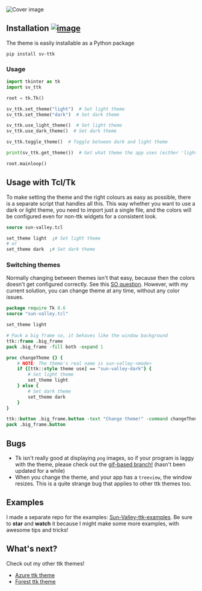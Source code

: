 <picture>
  <source media="(prefers-color-scheme: dark)" srcset="https://raw.githubusercontent.com/rdbende/Sun-Valley-ttk-theme/master/assets/dark.png">
  <img alt="Cover image" src="https://raw.githubusercontent.com/rdbende/Sun-Valley-ttk-theme/master/assets/light.png">
</picture>

## Installation [![image](https://static.pepy.tech/badge/sv-ttk)](https://pypi.org/project/sv-ttk)
The theme is easily installable as a Python package

```
pip install sv-ttk
```


### Usage

```python
import tkinter as tk
import sv_ttk

root = tk.Tk()

sv_ttk.set_theme("light")  # Set light theme
sv_ttk.set_theme("dark")  # Set dark theme

sv_ttk.use_light_theme()  # Set light theme
sv_ttk.use_dark_theme()  # Set dark theme

sv_ttk.toggle_theme()  # Toggle between dark and light theme

print(sv_ttk.get_theme())  # Get what theme the app uses (either 'light' or 'dark')

root.mainloop()
```

## Usage with Tcl/Tk
To make setting the theme and the right colours as easy as possible, there is a separate script that handles all this.
This way whether you want to use a dark or light theme, you need to import just a single file, and the colors will be
configured even for non-ttk widgets for a consistent look.

```tcl
source sun-valley.tcl

set_theme light  ;# Set light theme
# or
set_theme dark  ;# Set dark theme
```

### Switching themes
Normally changing between themes isn't that easy, because then the colors doesn't get configured correctly. See this [SO question](https://stackoverflow.com/questions/66576662/how-to-switch-between-dark-and-light-ttk-theme).
However, with my current solution, you can change theme at any time, without any color issues.

```tcl
package require Tk 8.6
source "sun-valley.tcl"

set_theme light

# Pack a big frame so, it behaves like the window background
ttk::frame .big_frame
pack .big_frame -fill both -expand 1

proc changeTheme {} {
    # NOTE: The theme's real name is sun-valley-<mode>
    if {[ttk::style theme use] == "sun-valley-dark"} {
        # Set light theme
        set_theme light
    } else {
        # Set dark theme
        set_theme dark
    }
}

ttk::button .big_frame.button -text "Change theme!" -command changeTheme
pack .big_frame.button
```

## Bugs
- Tk isn't really good at displaying `png` images, so if your program is laggy with the theme, please check out the [gif-based branch!](https://github.com/rdbende/Sun-Valley-ttk-theme/tree/gif-based/) (hasn't been updated for a while)
- When you change the theme, and your app has a `treeview`, the window resizes. This is a quite strange bug that applies to other ttk themes too. 

## Examples
I made a separate repo for the examples: [Sun-Valley-ttk-examples](https://github.com/rdbende/Sun-Valley-ttk-examples). 
Be sure to **star** and **watch** it because I might make some more examples, with awesome tips and tricks!

## What's next?
Check out my other ttk themes!
- [Azure ttk theme](https://github.com/rdbende/Azure-ttk-theme)
- [Forest ttk theme](https://github.com/rdbende/Forest-ttk-theme)
